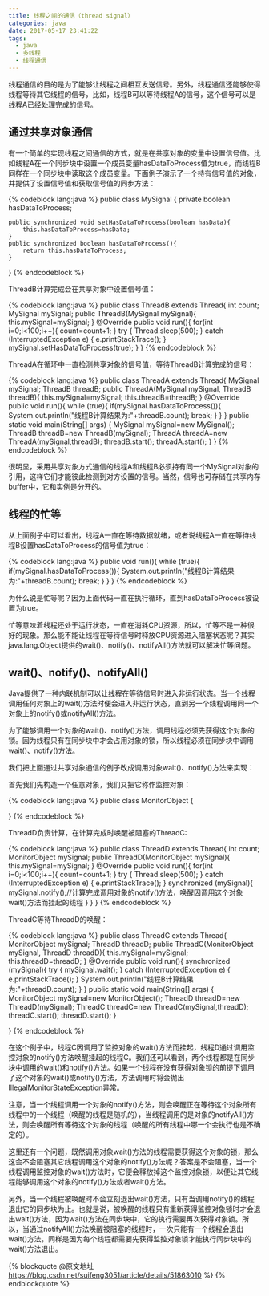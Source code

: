 ```yaml
---
title: 线程之间的通信（thread signal）
categories: java
date: 2017-05-17 23:41:22
tags:
  - java
  - 多线程
  - 线程通信
---
```

线程通信的目的是为了能够让线程之间相互发送信号。另外，线程通信还能够使得线程等待其它线程的信号，比如，线程B可以等待线程A的信号，这个信号可以是线程A已经处理完成的信号。

## 通过共享对象通信

有一个简单的实现线程之间通信的方式，就是在共享对象的变量中设置信号值。比如线程A在一个同步块中设置一个成员变量hasDataToProcess值为true，而线程B同样在一个同步块中读取这个成员变量。下面例子演示了一个持有信号值的对象，并提供了设置信号值和获取信号值的同步方法：

{% codeblock lang:java %}
public class MySignal {
    private boolean hasDataToProcess;

    public synchronized void setHasDataToProcess(boolean hasData){
        this.hasDataToProcess=hasData;
    }
    public synchronized boolean hasDataToProcess(){
        return this.hasDataToProcess;
    }

}
{% endcodeblock %}
<!-- more -->

ThreadB计算完成会在共享对象中设置信号值：

{% codeblock lang:java %}
public class ThreadB extends Thread{
    int count;
    MySignal mySignal;
    public ThreadB(MySignal mySignal){
        this.mySignal=mySignal;
    }
    @Override
    public void run(){
        for(int i=0;i<100;i++){
            count=count+1;
        }
        try {
            Thread.sleep(500);
        } catch (InterruptedException e) {
            e.printStackTrace();
        }
        mySignal.setHasDataToProcess(true);
    }
}
{% endcodeblock %}

ThreadA在循环中一直检测共享对象的信号值，等待ThreadB计算完成的信号：

{% codeblock lang:java %}
public class ThreadA extends Thread{
    MySignal mySignal;
    ThreadB threadB;
    public ThreadA(MySignal mySignal, ThreadB threadB){
        this.mySignal=mySignal;
        this.threadB=threadB;
    }
    @Override
    public void run(){
        while (true){
            if(mySignal.hasDataToProcess()){
                System.out.println("线程B计算结果为:"+threadB.count);
                break;
            }
        }
    }
    public static void main(String[] args) {
        MySignal mySignal=new MySignal();
        ThreadB threadB=new ThreadB(mySignal);
        ThreadA threadA=new ThreadA(mySignal,threadB);
        threadB.start();
        threadA.start();
    }
}
{% endcodeblock %}

很明显，采用共享对象方式通信的线程A和线程B必须持有同一个MySignal对象的引用，这样它们才能彼此检测到对方设置的信号。当然，信号也可存储在共享内存buffer中，它和实例是分开的。

## 线程的忙等

从上面例子中可以看出，线程A一直在等待数据就绪，或者说线程A一直在等待线程B设置hasDataToProcess的信号值为true：

{% codeblock lang:java %}
public void run(){
    while (true){
        if(mySignal.hasDataToProcess()){
            System.out.println("线程B计算结果为:"+threadB.count);
            break;
        }
    }
}
{% endcodeblock %}

为什么说是忙等呢？因为上面代码一直在执行循环，直到hasDataToProcess被设置为true。

忙等意味着线程还处于运行状态，一直在消耗CPU资源，所以，忙等不是一种很好的现象。那么能不能让线程在等待信号时释放CPU资源进入阻塞状态呢？其实java.lang.Object提供的wait()、notify()、notifyAll()方法就可以解决忙等问题。

## wait()、notify()、notifyAll()

Java提供了一种内联机制可以让线程在等待信号时进入非运行状态。当一个线程调用任何对象上的wait()方法时便会进入非运行状态，直到另一个线程调用同一个对象上的notify()或notifyAll()方法。

为了能够调用一个对象的wait()、notify()方法，调用线程必须先获得这个对象的锁。因为线程只有在同步块中才会占用对象的锁，所以线程必须在同步块中调用wait()、notify()方法。

我们把上面通过共享对象通信的例子改成调用对象wait()、notify()方法来实现：

首先我们先构造一个任意对象，我们又把它称作监控对象：

{% codeblock lang:java %}
public class MonitorObject {

}
{% endcodeblock %}

ThreadD负责计算，在计算完成时唤醒被阻塞的ThreadC:

{% codeblock lang:java %}
public class ThreadD extends Thread{
    int count;
    MonitorObject mySignal;
    public ThreadD(MonitorObject mySignal){
        this.mySignal=mySignal;
    }
    @Override
    public void run(){
        for(int i=0;i<100;i++){
            count=count+1;
        }
        try {
            Thread.sleep(500);
        } catch (InterruptedException e) {
            e.printStackTrace();
        }
        synchronized (mySignal){
            mySignal.notify();//计算完成调用对象的notify()方法，唤醒因调用这个对象wait()方法而挂起的线程
        }
    }
}
{% endcodeblock %}

ThreadC等待ThreadD的唤醒：

{% codeblock lang:java %}
public class ThreadC extends Thread{
    MonitorObject mySignal;
    ThreadD threadD;
    public ThreadC(MonitorObject mySignal, ThreadD threadD){
        this.mySignal=mySignal;
        this.threadD=threadD;
    }
    @Override
    public void run(){
       synchronized (mySignal){
           try {
               mySignal.wait();
           } catch (InterruptedException e) {
               e.printStackTrace();
           }
           System.out.println("线程B计算结果为:"+threadD.count);
       }
    }
    public static void main(String[] args) {
        MonitorObject mySignal=new MonitorObject();
        ThreadD threadD=new ThreadD(mySignal);
        ThreadC threadC=new ThreadC(mySignal,threadD);
        threadC.start();
        threadD.start();
    }

}
{% endcodeblock %}

在这个例子中，线程C因调用了监控对象的wait()方法而挂起，线程D通过调用监控对象的notify()方法唤醒挂起的线程C。我们还可以看到，两个线程都是在同步块中调用的wait()和notify()方法。如果一个线程在没有获得对象锁的前提下调用了这个对象的wait()或notify()方法，方法调用时将会抛出 IllegalMonitorStateException异常。

注意，当一个线程调用一个对象的notify()方法，则会唤醒正在等待这个对象所有线程中的一个线程（唤醒的线程是随机的），当线程调用的是对象的notifyAll()方法，则会唤醒所有等待这个对象的线程（唤醒的所有线程中哪一个会执行也是不确定的）。

这里还有一个问题，既然调用对象wait()方法的线程需要获得这个对象的锁，那么这会不会阻塞其它线程调用这个对象的notify()方法呢？答案是不会阻塞，当一个线程调用监控对象的wait()方法时，它便会释放掉这个监控对象锁，以便让其它线程能够调用这个对象的notify()方法或者wait()方法。

另外，当一个线程被唤醒时不会立刻退出wait()方法，只有当调用notify()的线程退出它的同步块为止。也就是说，被唤醒的线程只有重新获得监控对象锁时才会退出wait()方法，因为wait()方法在同步块中，它的执行需要再次获得对象锁。所以，当通过notifyAll()方法唤醒被阻塞的线程时，一次只能有一个线程会退出wait()方法，同样是因为每个线程都需要先获得监控对象锁才能执行同步块中的wait()方法退出。

{% blockquote @原文地址 https://blog.csdn.net/suifeng3051/article/details/51863010 %}
{% endblockquote %}